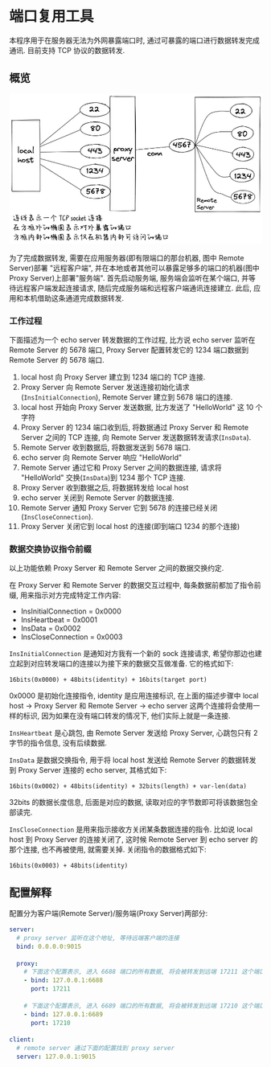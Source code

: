 # 端口复用工具

本程序用于在服务器无法为外网暴露端口时, 通过可暴露的端口进行数据转发完成通讯. 目前支持 TCP 协议的数据转发.

## 概览

![arch.jpg](arch.jpg)

为了完成数据转发, 需要在应用服务器(即有限端口的那台机器, 图中 Remote Server)部署 "远程客户端",
并在本地或者其他可以暴露足够多的端口的机器(图中 Proxy Server)上部署"服务端".
首先启动服务端, 服务端会监听在某个端口, 并等待远程客户端发起连接请求, 随后完成服务端和远程客户端通讯连接建立.
此后, 应用和本机借助这条通道完成数据转发.

### 工作过程

下面描述为一个 echo server 转发数据的工作过程,
比方说 echo server 监听在 Remote Server 的 5678 端口, Proxy Server 配置转发它的 1234 端口数据到 Remote Server 的 5678 端口.

1. local host 向 Proxy Server 建立到 1234 端口的 TCP 连接.
2. Proxy Server 向 Remote Server 发送连接初始化请求(`InsInitialConnection`), Remote Server 建立到 5678 端口的连接.
3. local host  开始向 Proxy Server 发送数据, 比方发送了 "HelloWorld" 这 10 个字符
4. Proxy Server 的 1234 端口收到后, 将数据通过 Proxy Server 和 Remote Server 之间的 TCP 连接, 向 Remote Server 发送数据转发请求(`InsData`). 
5. Remote Server 收到数据后, 将数据发送到 5678 端口.
6. echo server 向 Remote Server 响应 "HelloWorld"
7. Remote Server 通过它和 Proxy Server 之间的数据连接, 请求将 "HelloWorld" 交换(`InsData`)到 1234 那个 TCP 连接.
8. Proxy Server 收到数据之后, 将数据转发给 local host
9. echo server 关闭到 Remote Server 的数据连接.
10. Remote Server 通知 Proxy Server 它到 5678 的连接已经关闭(`InsCloseConnection`).
11. Proxy Server 关闭它到 local host 的连接(即到端口 1234 的那个连接)

### 数据交换协议指令前缀

以上功能依赖 Proxy Server 和 Remote Server 之间的数据交换约定.

在 Proxy Server 和 Remote Server 的数据交互过程中, 每条数据前都加了指令前缀, 用来指示对方完成特定工作内容:

- InsInitialConnection = 0x0000
- InsHeartbeat = 0x0001
- InsData = 0x0002
- InsCloseConnection = 0x0003

`InsInitialConnection` 是通知对方我有一个新的 sock 连接请求, 希望你那边也建立起到对应转发端口的连接以为接下来的数据交互做准备. 它的格式如下:

```
16bits(0x0000) + 48bits(identity) + 16bits(target port)
```

0x0000 是初始化连接指令, identity 是应用连接标识, 在上面的描述步骤中 local host -> Proxy Server 和 Remote Server -> echo server 这两个连接将会使用一样的标识, 因为如果在没有端口转发的情况下, 他们实际上就是一条连接.


`InsHeartbeat` 是心跳包, 由 Remote Server 发送给 Proxy Server, 心跳包只有 2 字节的指令信息, 没有后续数据.


`InsData` 是数据交换指令, 用于将 local host 发送给 Remote Server 的数据转发到 Proxy Server 连接的 echo server, 其格式如下:

```
16bits(0x0002) + 48bits(identity) + 32bits(length) + var-len(data)
```

32bits 的数据长度信息, 后面是对应的数据, 读取对应的字节数即可将该数据包全部读完.

`InsCloseConnection` 是用来指示接收方关闭某条数据连接的指令. 比如说 local host 到 Proxy Server 的连接关闭了, 这时候 Remote Server 到 echo server 的那个连接, 也不再被使用, 就需要关掉. 关闭指令的数据格式如下:

```
16bits(0x0003) + 48bits(identity)
```

## 配置解释

配置分为客户端(Remote Server)/服务端(Proxy Server)两部分:

```yaml
server:
  # proxy server 监听在这个地址, 等待远端客户端的连接
  bind: 0.0.0.0:9015

  proxy:
    # 下面这个配置表示, 进入 6688 端口的所有数据, 将会被转发到远端 17211 这个端口
    - bind: 127.0.0.1:6688
      port: 17211

    # 下面这个配置表示, 进入 6689 端口的所有数据, 将会被转发到远端 17210 这个端口
    - bind: 127.0.0.1:6689
      port: 17210

client:
  # remote server 通过下面的配置找到 proxy server
  server: 127.0.0.1:9015
```


